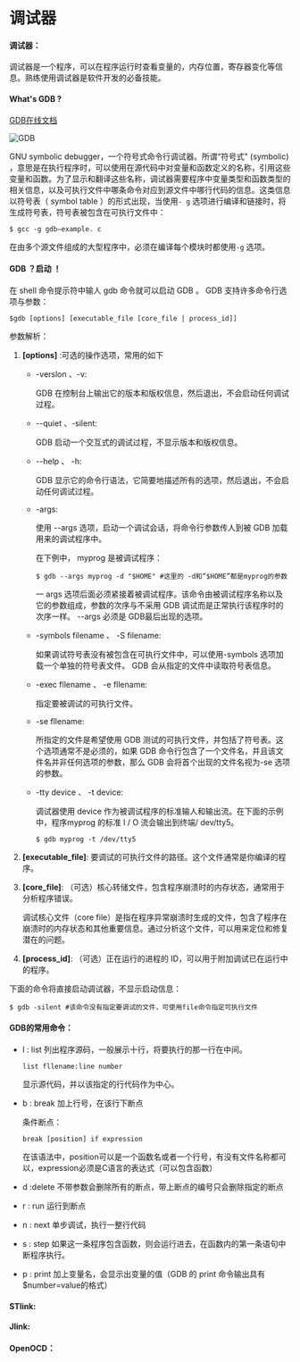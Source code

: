 # 调试器

#### 调试器：

调试器是一个程序，可以在程序运行时查看变量的，内存位置，寄存器变化等信息。熟练使用调试器是软件开发的必备技能。

#### What's GDB ?

 [GDB在线文档](https://sourceware.org/gdb/current/onlinedocs/gdb.html/)

![GDB](../Picture/GDB.png)

GNU symbolic debugger，一个符号式命令行调试器。所谓“符号式" (symbolic) ，意思是在执行程序时，可以使用在源代码中对变量和函数定义的名称，引用这些变量和函数。为了显示和翻译这些名称，调试器需要程序中变量类型和函数类型的相关信息，以及可执行文件中哪条命令对应到源文件中哪行代码的信息。这类信息以符号表（ symbol table ）的形式出现，当使用`- g` 选项进行编译和链接时，将生成符号表，符号表被包含在可执行文件中：

```
$ gcc -g gdb—example. c
```

在由多个源文件组成的大型程序中，必须在编译每个模块时都使用`-g` 选项。

#### GDB ？启动 ！

在 shell 命令提示符中输人 gdb 命令就可以启动 GDB 。 GDB 支持许多命令行选项与参数：

```
$gdb [options] [executable_file [core_file | process_id]] 
```

参数解析：

1. **[options]** :可选的操作选项，常用的如下

   - -verslon 、-v:

     GDB 在控制台上输出它的版本和版权信息，然后退出，不会启动任何调试过程。

   - --quiet 、-silent:

     GDB 启动一个交互式的调试过程，不显示版本和版权信息。

   - --help 、 -h:

     GDB 显示它的命令行语法，它简要地描述所有的选项，然后退出，不会启动任何调试过程。

   - -args:

     使用 --args 选项，启动一个调试会话，将命令行参数传人到被 GDB 加载用来的调试程序中。

     在下例中， myprog 是被调试程序：

     ```
     $ gdb --args myprog -d "$HOME" #这里的 -d和“$HOME”都是myprog的参数
     ```

     一 args 选项后面必须紧接着被调试程序。该命令由被调试程序名称以及它的参数组成，参数的次序与不采用 GDB 调试而是正常执行该程序时的次序一样。 --args 必须是 GDB最后出现的选项。

   - -symbols filename 、 -S filename:

     如果调试符号表没有被包含在可执行文件中，可以使用-symbols 选项加载一个单独的符号表文件。 GDB 会从指定的文件中读取符号表信息。

   - -exec fllename 、 -e fllename:

     指定要被调试的可执行文件。

   - -se fllename:

     所指定的文件是希望使用 GDB 测试的可执行文件，并包括了符号表。这个选项通常不是必须的，如果 GDB 命令行包含了一个文件名，并且该文件名并非任何选项的参数，那么 GDB 会将首个出现的文件名视为-se 选项的参数。

   - -tty device 、 -t device:

     调试器使用 device 作为被调试程序的标准输人和输出流。在下面的示例中，程序myprog 的标准 I / O 流会输出到终端/ dev/tty5。

     ```
     $ gdb myprog -t /dev/tty5
     ```

2. **[executable_file]**: 要调试的可执行文件的路径。这个文件通常是你编译的程序。

3. **[core_file]**: （可选）核心转储文件，包含程序崩溃时的内存状态，通常用于分析程序错误。

   调试核心文件（core file）是指在程序异常崩溃时生成的文件，包含了程序在崩溃时的内存状态和其他重要信息。通过分析这个文件，可以用来定位和修复潜在的问题。

4. **[process_id]**: （可选）正在运行的进程的 ID，可以用于附加调试已在运行中的程序。

下面的命令将直接启动调试器，不显示启动信息：

```
$ gdb -silent #该命令没有指定要调试的文件，可使用file命令指定可执行文件
```

#### GDB的常用命令：

- l : list 列出程序源码，一般展示十行，将要执行的那一行在中间。

  ```
  list fllename:line number
  ```

  显示源代码，并以该指定的行代码作为中心。

- b : break 加上行号，在该行下断点

  条件断点：

  ```
  break [position] if expression
  ```

  在该语法中，position可以是一个函数名或者一个行号，有没有文件名称都可以，expression必须是C语言的表达式（可以包含函数）

- d :delete 不带参数会删除所有的断点，带上断点的编号只会删除指定的断点

- r : run 运行到断点

- n : next 单步调试，执行一整行代码

- s : step 如果这一条程序包含函数，则会运行进去，在函数内的第一条语句中断程序执行。

- p : print 加上变量名，会显示出变量的值（GDB 的 print 命令输出具有 $number=value的格式）

#### STlink:

#### Jlink:

#### OpenOCD：